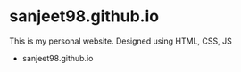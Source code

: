 # sanjeet98.github.io
This is my personal website.
Designed using HTML, CSS, JS
- sanjeet98.github.io

